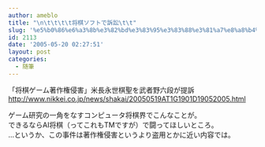 ```yaml
---
author: ameblo
title: "\n\t\t\t\t将棋ソフトで訴訟\t\t"
slug: '%e5%b0%86%e6%a3%8b%e3%82%bd%e3%83%95%e3%83%88%e3%81%a7%e8%a8%b4%e8%a8%9f'
id: 2113
date: '2005-05-20 02:27:51'
layout: post
categories:
  - 随筆
---
```


「将棋ゲーム著作権侵害」米長永世棋聖を武者野六段が提訴  
http://www.nikkei.co.jp/news/shakai/20050519AT1G1901D19052005.html  

ゲーム研究の一角をなすコンピュータ将棋界でこんなことが。  
できるならAI将棋（ってこれもTMですが）で闘ってほしいところ。  
…というか、この事件は著作権侵害というより盗用とかに近い内容では。